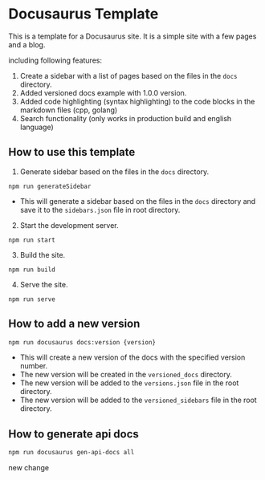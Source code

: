 # Docusaurus Template

This is a template for a Docusaurus site. It is a simple site with a few pages and a blog.

including following features:

1. Create a sidebar with a list of pages based on the files in the `docs` directory.
2. Added versioned docs example with 1.0.0 version.
3. Added code highlighting (syntax highlighting) to the code blocks in the markdown files (cpp, golang)
4. Search functionality (only works in production build and english language)


## How to use this template

1. Generate sidebar based on the files in the `docs` directory.
```
npm run generateSidebar
```
- This will generate a sidebar based on the files in the `docs` directory and save it to the `sidebars.json` file in  root directory.

2. Start the development server.
```
npm run start
```

3. Build the site.
```
npm run build
```

4. Serve the site.
```
npm run serve
```

## How to add a new version

```bash
npm run docusaurus docs:version {version}
```

- This will create a new version of the docs with the specified version number.
- The new version will be created in the `versioned_docs` directory.
- The new version will be added to the `versions.json` file in the root directory.
- The new version will be added to the `versioned_sidebars` file in the root directory.

## How to generate api docs

```bash
npm run docusaurus gen-api-docs all
```

new change

